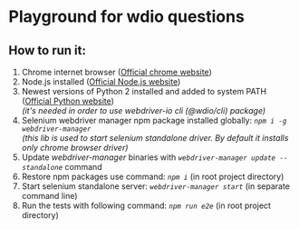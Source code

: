 # Playground for wdio questions

## How to run it:

1) Chrome internet browser ([Official chrome website](https://www.google.com/chrome/))
3) Node.js installed ([Official Node.js website](https://nodejs.org))
4) Newest versions of Python 2 installed and added to system PATH ([Official Python website](https://www.python.org/downloads/))  
*(it's needed in order to use webdriver-io cli (@wdio/cli) package)*
5) Selenium webdriver manager npm package installed globally: *`npm i -g webdriver-manager`*  
*(this lib is used to start selenium standalone driver. By default it installs only chrome browser driver)*
6) Update *webdriver-manager* binaries with *`webdriver-manager update --standalone`* command
7) Restore npm packages use command: *`npm i`* (in root project directory)
8) Start selenium standalone server: *`webdriver-manager start`* (in separate command line)
9) Run the tests with following command: *`npm run e2e`* (in root project directory)